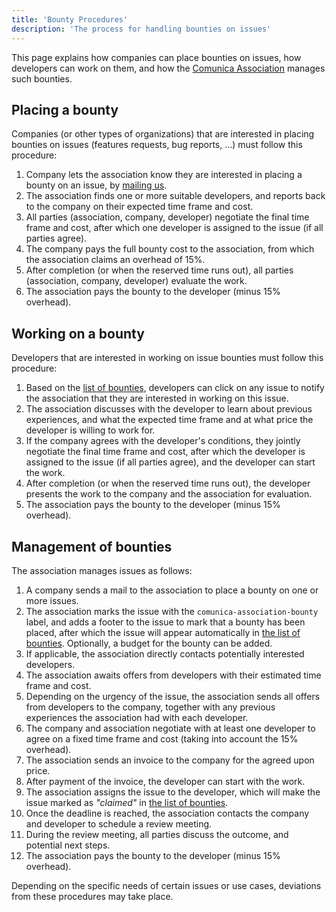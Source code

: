 ```yaml
---
title: 'Bounty Procedures'
description: 'The process for handling bounties on issues'
---
```


This page explains how <span class="bounty-company">companies</span> can place bounties on issues,
how <span class="bounty-dev">developers</span> can work on them,
and how the <span class="bounty-assoc">[Comunica Association](/association/)</span> manages such bounties.

## Placing a bounty

<span class="bounty-company">Companies</span> (or other types of organizations) that are interested in placing bounties on issues (features requests, bug reports, ...) must follow this procedure:

1. <span class="bounty-company">Company</span> lets the <span class="bounty-assoc">association</span> know they are interested in placing a bounty on an issue, by <a href="mailto:ruben.taelman@ugent.be?subject=I want to place a bounty">mailing us</a>.
2. The <span class="bounty-assoc">association</span> finds one or more suitable <span class="bounty-dev">developers</span>, and reports back to the <span class="bounty-company">company</span> on their expected time frame and cost.
3. All parties (<span class="bounty-assoc">association</span>, <span class="bounty-company">company</span>, <span class="bounty-dev">developer</span>) negotiate the final time frame and cost, after which one <span class="bounty-dev">developer</span> is assigned to the issue (if all parties agree).
4. The <span class="bounty-company">company</span> pays the full bounty cost to the <span class="bounty-assoc">association</span>, from which the <span class="bounty-assoc">association</span> claims an overhead of 15%.
5. After completion (or when the reserved time runs out), all parties (<span class="bounty-assoc">association</span>, <span class="bounty-company">company</span>, <span class="bounty-dev">developer</span>) evaluate the work.
6. The <span class="bounty-assoc">association</span> pays the bounty to the developer (minus 15% overhead).

## Working on a bounty

<span class="bounty-dev">Developers</span> that are interested in working on issue bounties must follow this procedure:

1. Based on the [list of bounties](/association/bounties/), <span class="bounty-dev">developers</span> can click on any issue to notify the association that they are interested in working on this issue.
2. The <span class="bounty-assoc">association</span> discusses with the developer to learn about previous experiences, and what the expected time frame and at what price the <span class="bounty-dev">developer</span> is willing to work for.
3. If the <span class="bounty-company">company</span> agrees with the <span class="bounty-dev">developer's</span> conditions, they jointly negotiate the final time frame and cost, after which the <span class="bounty-dev">developer</span> is assigned to the issue (if all parties agree), and the <span class="bounty-dev">developer</span> can start the work.
4. After completion (or when the reserved time runs out), the <span class="bounty-dev">developer</span> presents the work to the <span class="bounty-company">company</span> and the <span class="bounty-assoc">association</span> for evaluation.
5. The <span class="bounty-assoc">association</span> pays the bounty to the developer (minus 15% overhead).

## Management of bounties

The <span class="bounty-assoc">association</span> manages issues as follows:

1. A <span class="bounty-company">company</span> sends a mail to the <span class="bounty-assoc">association</span> to place a bounty on one or more issues.
2. The <span class="bounty-assoc">association</span> marks the issue with the `comunica-association-bounty` label, and adds a footer to the issue to mark that a bounty has been placed, after which the issue will appear automatically in [the list of bounties](/association/bounties/). Optionally, a budget for the bounty can be added.
3. If applicable, the <span class="bounty-assoc">association</span> directly contacts potentially interested developers.
4. The <span class="bounty-assoc">association</span> awaits offers from <span class="bounty-dev">developers</span> with their estimated time frame and cost.
5. Depending on the urgency of the issue, the <span class="bounty-assoc">association</span> sends all offers from <span class="bounty-dev">developers</span> to the <span class="bounty-company">company</span>, together with any previous experiences the <span class="bounty-assoc">association</span> had with each <span class="bounty-dev">developer</span>.
6. The <span class="bounty-company">company</span> and <span class="bounty-assoc">association</span> negotiate with at least one <span class="bounty-dev">developer</span> to agree on a fixed time frame and cost (taking into account the 15% overhead).
7. The <span class="bounty-assoc">association</span> sends an invoice to the <span class="bounty-company">company</span> for the agreed upon price.
8. After payment of the invoice, the <span class="bounty-dev">developer</span> can start with the work.
9. The <span class="bounty-assoc">association</span> assigns the issue to the <span class="bounty-dev">developer</span>, which will make the issue marked as *"claimed"* in [the list of bounties](/association/bounties/).
10. Once the deadline is reached, the <span class="bounty-assoc">association</span> contacts the <span class="bounty-company">company</span> and <span class="bounty-dev">developer</span> to schedule a review meeting.
11. During the review meeting, all parties discuss the outcome, and potential next steps.
12. The <span class="bounty-assoc">association</span> pays the bounty to the developer (minus 15% overhead).

Depending on the specific needs of certain issues or use cases, deviations from these procedures may take place.
